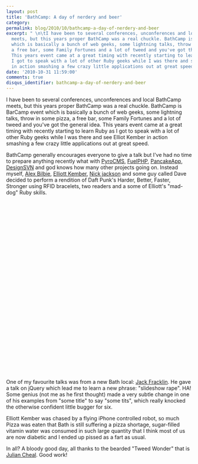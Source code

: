 ```yaml
---
layout: post
title: 'BathCamp: A day of nerdery and beer'
category: 
permalink: blog/2010/10/bathcamp-a-day-of-nerdery-and-beer
excerpt: " \n\tI have been to several conferences, unconferences and local BathCamp
  meets, but this years proper BathCamp was a real chuckle. BathCamp is BarCamp event
  which is basically a bunch of web geeks, some lightning talks, throw in some pizza,
  a free bar, some Family Fortunes and a lot of tweed and you've got the general idea.
  This years event came at a great timing with recently starting to learn Ruby as
  I got to speak with a lot of other Ruby geeks while I was there and see Elliot Kember
  in action smashing a few crazy little applications out at great speed. "
date: '2010-10-31 11:59:00'
comments: true
disqus_identifier: bathcamp-a-day-of-nerdery-and-beer
---
```


I have been to several conferences, unconferences and local BathCamp meets, but this years proper BathCamp was a real chuckle. BathCamp is BarCamp event which is basically a bunch of web geeks, some lightning talks, throw in some pizza, a free bar, some Family Fortunes and a lot of tweed and you've got the general idea. This years event came at a great timing with recently starting to learn Ruby as I got to speak with a lot of other Ruby geeks while I was there and see Elliot Kember in action smashing a few crazy little applications out at great speed.

BathCamp generally encourages everyone to give a talk but I've had no time to prepare anything recently what with [PyroCMS](http://pyrocms.com/), [FuelPHP](http://fuelphp.com/), [PancakeApp](http://pancakeapp.com/), [DesignSVN](http://designsvn.com/) and god knows how many other projects going on. Instead myself, [Alex Bilbie](http://alexbilbie.blogs.lincoln.ac.uk/), [Elliott Kember](http://elliottkember.com/), [Nick jackson](http://twitter.com/#!/jacksonj04) and some guy called Dave decided to perform a rendition of Daft Punk's Harder, Better, Faster, Stronger using RFID bracelets, two readers and a some of Elliott's "mad-dog" Ruby skills.

<object height="469" width="585"><param name="movie" value="http://www.youtube.com/v/RzOvUd8QWU0?fs=1&amp;hl=en_US">
<param name="allowFullScreen" value="true">
<param name="allowscriptaccess" value="always">
<embed allowfullscreen="true" allowscriptaccess="always" height="469" src="http://www.youtube.com/v/RzOvUd8QWU0?fs=1&amp;hl=en_US" type="application/x-shockwave-flash" width="585"></embed></object>

One of my favourite talks was from a new Bath local: [Jack Fracklin](http://twitter.com/jack_franklin). He gave a talk on jQuery which lead me to learn a new phrase: "slideshow rape". HA! Some genius (not me as he first thought) made a very subtle change in one of his examples from "some title" to say "some tits", which really knocked the otherwise confident little bugger for six.

Elliott Kember was chased by a flying iPhone controlled robot, so much Pizza was eaten that Bath is still suffering a pizza shortage, sugar-filled vitamin water was consumed in such large quantity that I think most of us are now diabetic and I ended up pissed as a fart as usual.

In all? A bloody good day, all thanks to the bearded "Tweed Wonder" that is [Julian Cheal](http://twitter.com/#!/juliancheal). Good work!

